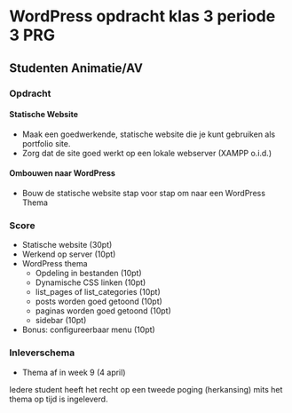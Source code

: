 # WordPress opdracht klas 3 periode 3 PRG

## Studenten Animatie/AV

### Opdracht

#### Statische Website
* Maak een goedwerkende, statische website die je kunt gebruiken als portfolio site.
* Zorg dat de site goed werkt op een lokale webserver (XAMPP o.i.d.)

#### Ombouwen naar WordPress
* Bouw de statische website stap voor stap om naar een WordPress Thema

### Score
- Statische website (30pt)
- Werkend op server (10pt)
- WordPress thema
	- Opdeling in bestanden (10pt)
	- Dynamische CSS linken (10pt)
	- list_pages of list_categories (10pt)
	- posts worden goed getoond (10pt)
	- paginas worden goed getoond (10pt)
	- sidebar (10pt)
- Bonus: configureerbaar menu (10pt)

### Inleverschema
- Thema af in week 9 (4 april)
 
Iedere student heeft het recht op een tweede poging (herkansing) mits het thema op tijd is ingeleverd.
